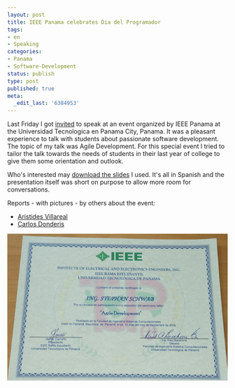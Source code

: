 ```yaml
---
layout: post
title: IEEE Panama celebrates Dia del Programador
tags:
- en
- Speaking
categories:
- Panama
- Software-Development
status: publish
type: post
published: true
meta:
  _edit_last: '6384953'
---
```

<p>Last Friday I got <a href="http://www.stephan-schwab.com/generateTrackBackLink.action?entry=1221003943679">invited</a> to speak at an event organized by IEEE Panama at the Universidad Tecnologica en Panama City, Panama. It was a pleasant experience to talk with students about passionate software development. The topic of my talk was Agile Development. For this special event I tried to tailor the talk towards the needs of students in their last year of college to give them some orientation and outlook. </p>

<p>Who's interested may <a href="/files/DesarrolloSoftwareIEEE-UTP-September-2008.pdf">download the slides</a> I used. It's all in Spanish and the presentation itself was short on purpose to allow more room for conversations. </p>

<p>Reports - with pictures - by others about the event:</p>

<ul>
<li><a href="http://avbravo.blogspot.com/2008/09/dia-del-programador-en-ciudad-de-panam.html">Aristides Villareal</a></li>
<li><a href="http://www.donderis.net/dia-del-programador/">Carlos Donderis</a></li>
</ul>

![DSC 2148](/img/posts/2008-09-15/DSC_2148.jpg)